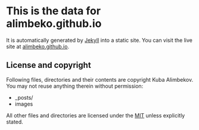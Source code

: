 # This is the data for alimbeko.github.io

It is automatically generated by [Jekyll](http://github.com/mojombo/jekyll) into a static site. You can visit the live site at [alimbeko.github.io](http://alimbeko.github.io).

## License and copyright

Following files, directories and their contents are copyright Kuba Alimbekov. You may not reuse anything therein without permission:

* _posts/
* images

All other files and directories are licensed under the [MIT](http://www.opensource.org/licenses/mit-license.php) unless explicitly stated.
